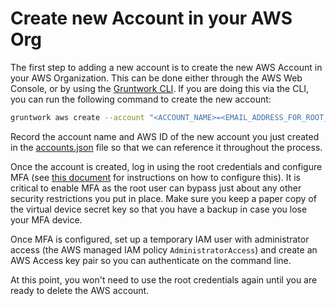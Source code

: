 # Create new Account in your AWS Org

The first step to adding a new account is to create the new AWS Account in your AWS Organization. This can be done
either through the AWS Web Console, or by using the [Gruntwork CLI](https://github.com/gruntwork-io/gruntwork/). If you
are doing this via the CLI, you can run the following command to create the new account:

```bash
gruntwork aws create --account "<ACCOUNT_NAME>=<EMAIL_ADDRESS_FOR_ROOT_USER>"
```

Record the account name and AWS ID of the new account you just created in the [accounts.json](https://github.com/gruntwork-io/terraform-aws-service-catalog/tree/master/examples/for-production/infrastructure-live/accounts.json) file so
that we can reference it throughout the process.

Once the account is created, log in using the root credentials and configure MFA (see [this
document](https://docs.aws.amazon.com/IAM/latest/UserGuide/id_credentials_mfa_enable_virtual.html#enable-virt-mfa-for-root)
for instructions on how to configure this). It is critical to enable MFA as the root user can bypass just about any
other security restrictions you put in place. Make sure you keep a paper copy of the virtual device secret key so that
you have a backup in case you lose your MFA device.

Once MFA is configured, set up a temporary IAM user with administrator access (the AWS managed IAM policy
`AdministratorAccess`) and create an AWS Access key pair so you can authenticate on the command line.

At this point, you won't need to use the root credentials again until you are ready to delete the AWS account.


<!-- ##DOCS-SOURCER-START
{"sourcePlugin":"Local File Copier","hash":"ce81ca7d4a533a62629db83aa91e9910"}
##DOCS-SOURCER-END -->

